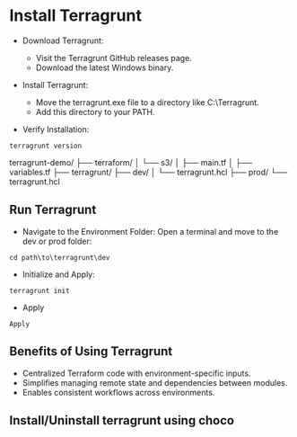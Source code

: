 # Install Terragrunt
- Download Terragrunt:

    - Visit the Terragrunt GitHub releases page.
    - Download the latest Windows binary.
- Install Terragrunt:
    - Move the terragrunt.exe file to a directory like C:\Terragrunt.
    - Add this directory to your PATH.
- Verify Installation:
```
terragrunt version
```

terragrunt-demo/
├── terraform/
│   └── s3/
│       ├── main.tf
│       ├── variables.tf
├── terragrunt/
    ├── dev/
    │   └── terragrunt.hcl
    ├── prod/
        └── terragrunt.hcl


## Run Terragrunt
- Navigate to the Environment Folder: Open a terminal and move to the dev or prod folder:
```
cd path\to\terragrunt\dev
```
- Initialize and Apply:
```
terragrunt init
```
- Apply
```
Apply
```
## Benefits of Using Terragrunt
- Centralized Terraform code with environment-specific inputs.
- Simplifies managing remote state and dependencies between modules.
- Enables consistent workflows across environments.

## Install/Uninstall terragrunt using choco